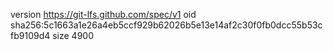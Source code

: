 version https://git-lfs.github.com/spec/v1
oid sha256:5c1663a1e26a4eb5ccf929b62026b5e13e14af2c30f0fb0dcc55b53cfb9109d4
size 4900
